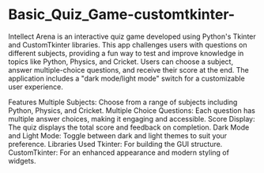 # Basic_Quiz_Game-customtkinter-
Intellect Arena is an interactive quiz game developed using Python's Tkinter and CustomTkinter libraries. This app challenges users with questions on different subjects, providing a fun way to test and improve knowledge in topics like Python, Physics, and Cricket. Users can choose a subject, answer multiple-choice questions, and receive their score at the end. The application includes a "dark mode/light mode" switch for a customizable user experience.

Features
Multiple Subjects: Choose from a range of subjects including Python, Physics, and Cricket.
Multiple Choice Questions: Each question has multiple answer choices, making it engaging and accessible.
Score Display: The quiz displays the total score and feedback on completion.
Dark Mode and Light Mode: Toggle between dark and light themes to suit your preference.
Libraries Used
Tkinter: For building the GUI structure.
CustomTkinter: For an enhanced appearance and modern styling of widgets.
